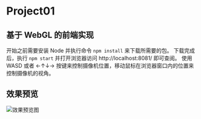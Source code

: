 # Project01

## 基于 WebGL 的前端实现

开始之前需要安装 Node 并执行命令 `npm install` 来下载所需要的包。
下载完成后，执行 `npm start` 并打开浏览器访问 http://localhost:8081/ 即可查阅。
使用 WASD 或者 ←↑↓→ 按键来控制摄像机位置，移动鼠标在浏览器窗口内的位置来控制摄像机的视角。

## 效果预览
![效果预览图]("example.jpg")
